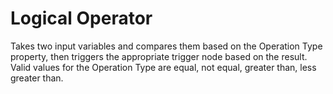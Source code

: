 # Logical Operator

Takes two input variables and compares them based on the Operation Type property, then triggers the appropriate trigger node based on the result. Valid values for the Operation Type are equal, not equal, greater than, less greater than.
